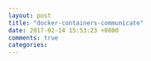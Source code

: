 ```yaml
---
layout: post
title: "docker-containers-communicate"
date: 2017-02-14 15:53:23 +0800
comments: true
categories: 
---
```

